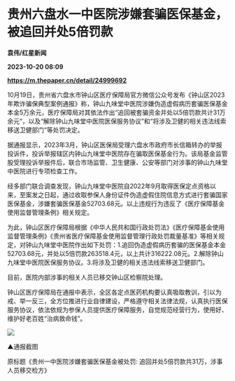 # 贵州六盘水一中医院涉嫌套骗医保基金，被追回并处5倍罚款
**袁伟/红星新闻**

**2023-10-20 08:09**

**https://m.thepaper.cn/detail/24999692**

10月19日，贵州省六盘水市钟山区医疗保障局官方微信公众号发布《钟山区2023年欺诈骗保典型案例通报》称，钟山九味堂中医院涉嫌伪造虚假病历套骗医保基金本金5万余元，医疗保障局对其依法作出“追回被套骗资金并处以5倍罚款共计31万余元”，以及“解除钟山九味堂中医院医保服务协议”和“将涉及卫健的相关违法线索移送卫健部门”等处罚决定。

据通报显示，2023年3月，钟山区医保局受理六盘水市政府市长信箱转办的举报投诉件，投诉举报辖区内钟山九味堂中医院存在骗取医保基金行为。该局基金监管股受理投诉举报件后，联合市场监管、卫生健康、公安等部门对涉事的钟山九味堂中医院进行专项检查工作。

经多部门联合调查发现，钟山九味堂中医院自2022年9月取得医保定点资格以来，至案发之日起，通过收取参保人身份证件伪造虚假住院信息方式进行套骗国家医保基金，涉嫌套骗医保基金52703.68元。以上违规行为违反了《医疗保障基金使用监督管理条例》相关规定。

为此，钟山区医疗保障局根据《中华人民共和国行政处罚法》《医疗保障基金使用监督管理条例》《贵州省医疗保障基金使用监督管理行政处罚裁量基准》等相关规定，对钟山九味堂中医院作出如下处罚：1.追回伪造虚假病历套骗的医保基金本金52703.68元，并处以5倍罚款263518.4元，以上共计316222.08元。2.解除钟山九味堂中医院医保服务协议。3.将涉及卫健的相关违法线索移送卫健部门。

目前，医院内部涉事的相关人员已移交钟山区检察院处理。

钟山区医疗保障局在通报中表示，全区各定点医药机构要认真吸取教训，引以为戒、举一反三，全方位推进行业自律建设，严格遵守相关法律法规，认真执行医保服务协议，依法依规为参保人员提供医疗保障服务，自觉规范经营行为，使用好、维护好老百姓“治病救命钱”。

![](https://imagecloud.thepaper.cn/thepaper/image/274/901/857.jpg)

▲通报截图

原标题《贵州一中医院涉嫌套骗医保基金被处罚: 追回并处5倍罚款共31万，涉事人员移交检方》